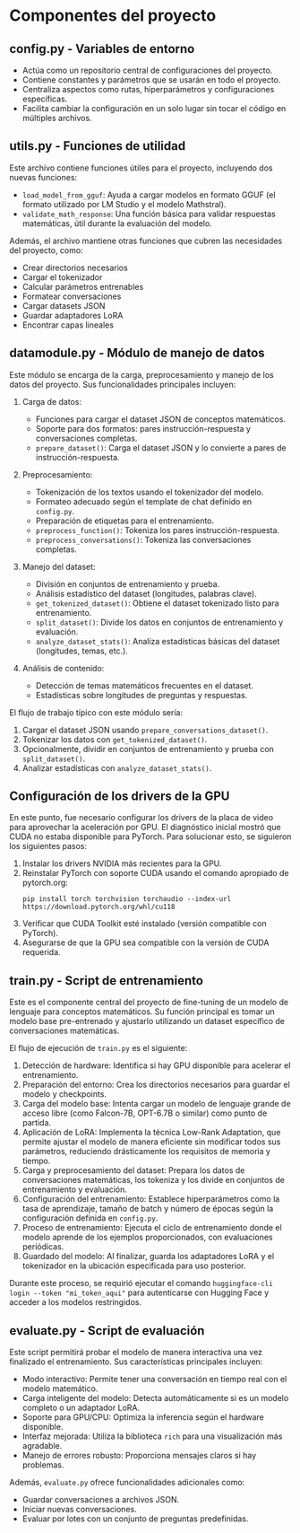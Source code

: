 # Componentes del proyecto

## config.py - Variables de entorno

- Actúa como un repositorio central de configuraciones del proyecto.
- Contiene constantes y parámetros que se usarán en todo el proyecto.
- Centraliza aspectos como rutas, hiperparámetros y configuraciones específicas.
- Facilita cambiar la configuración en un solo lugar sin tocar el código en múltiples archivos.

## utils.py - Funciones de utilidad

Este archivo contiene funciones útiles para el proyecto, incluyendo dos nuevas funciones:

- `load_model_from_gguf`: Ayuda a cargar modelos en formato GGUF (el formato utilizado por LM Studio y el modelo Mathstral).
- `validate_math_response`: Una función básica para validar respuestas matemáticas, útil durante la evaluación del modelo.

Además, el archivo mantiene otras funciones que cubren las necesidades del proyecto, como:

- Crear directorios necesarios
- Cargar el tokenizador
- Calcular parámetros entrenables
- Formatear conversaciones
- Cargar datasets JSON
- Guardar adaptadores LoRA
- Encontrar capas lineales

## datamodule.py - Módulo de manejo de datos

Este módulo se encarga de la carga, preprocesamiento y manejo de los datos del proyecto. Sus funcionalidades principales incluyen:

1. Carga de datos:
   - Funciones para cargar el dataset JSON de conceptos matemáticos.
   - Soporte para dos formatos: pares instrucción-respuesta y conversaciones completas.
   - `prepare_dataset()`: Carga el dataset JSON y lo convierte a pares de instrucción-respuesta.

2. Preprocesamiento:
   - Tokenización de los textos usando el tokenizador del modelo.
   - Formateo adecuado según el template de chat definido en `config.py`.
   - Preparación de etiquetas para el entrenamiento.
   - `preprocess_function()`: Tokeniza los pares instrucción-respuesta.
   - `preprocess_conversations()`: Tokeniza las conversaciones completas.

3. Manejo del dataset:
   - División en conjuntos de entrenamiento y prueba.
   - Análisis estadístico del dataset (longitudes, palabras clave).
   - `get_tokenized_dataset()`: Obtiene el dataset tokenizado listo para entrenamiento.
   - `split_dataset()`: Divide los datos en conjuntos de entrenamiento y evaluación.
   - `analyze_dataset_stats()`: Analiza estadísticas básicas del dataset (longitudes, temas, etc.).

4. Análisis de contenido:
   - Detección de temas matemáticos frecuentes en el dataset.
   - Estadísticas sobre longitudes de preguntas y respuestas.

El flujo de trabajo típico con este módulo sería:

1. Cargar el dataset JSON usando `prepare_conversations_dataset()`.
2. Tokenizar los datos con `get_tokenized_dataset()`.
3. Opcionalmente, dividir en conjuntos de entrenamiento y prueba con `split_dataset()`.
4. Analizar estadísticas con `analyze_dataset_stats()`.

## Configuración de los drivers de la GPU

En este punto, fue necesario configurar los drivers de la placa de video para aprovechar la aceleración por GPU. El diagnóstico inicial mostró que CUDA no estaba disponible para PyTorch. Para solucionar esto, se siguieron los siguientes pasos:

1. Instalar los drivers NVIDIA más recientes para la GPU.
2. Reinstalar PyTorch con soporte CUDA usando el comando apropiado de pytorch.org:
   ```
   pip install torch torchvision torchaudio --index-url https://download.pytorch.org/whl/cu118
   ```
3. Verificar que CUDA Toolkit esté instalado (versión compatible con PyTorch).
4. Asegurarse de que la GPU sea compatible con la versión de CUDA requerida.

## train.py - Script de entrenamiento

Este es el componente central del proyecto de fine-tuning de un modelo de lenguaje para conceptos matemáticos. Su función principal es tomar un modelo base pre-entrenado y ajustarlo utilizando un dataset específico de conversaciones matemáticas.

El flujo de ejecución de `train.py` es el siguiente:

1. Detección de hardware: Identifica si hay GPU disponible para acelerar el entrenamiento.
2. Preparación del entorno: Crea los directorios necesarios para guardar el modelo y checkpoints.
3. Carga del modelo base: Intenta cargar un modelo de lenguaje grande de acceso libre (como Falcon-7B, OPT-6.7B o similar) como punto de partida.
4. Aplicación de LoRA: Implementa la técnica Low-Rank Adaptation, que permite ajustar el modelo de manera eficiente sin modificar todos sus parámetros, reduciendo drásticamente los requisitos de memoria y tiempo.
5. Carga y preprocesamiento del dataset: Prepara los datos de conversaciones matemáticas, los tokeniza y los divide en conjuntos de entrenamiento y evaluación.
6. Configuración del entrenamiento: Establece hiperparámetros como la tasa de aprendizaje, tamaño de batch y número de épocas según la configuración definida en `config.py`.
7. Proceso de entrenamiento: Ejecuta el ciclo de entrenamiento donde el modelo aprende de los ejemplos proporcionados, con evaluaciones periódicas.
8. Guardado del modelo: Al finalizar, guarda los adaptadores LoRA y el tokenizador en la ubicación especificada para uso posterior.

Durante este proceso, se requirió ejecutar el comando `huggingface-cli login --token "mi_token_aqui"` para autenticarse con Hugging Face y acceder a los modelos restringidos.

## evaluate.py - Script de evaluación

Este script permitirá probar el modelo de manera interactiva una vez finalizado el entrenamiento. Sus características principales incluyen:

- Modo interactivo: Permite tener una conversación en tiempo real con el modelo matemático.
- Carga inteligente del modelo: Detecta automáticamente si es un modelo completo o un adaptador LoRA.
- Soporte para GPU/CPU: Optimiza la inferencia según el hardware disponible.
- Interfaz mejorada: Utiliza la biblioteca `rich` para una visualización más agradable.
- Manejo de errores robusto: Proporciona mensajes claros si hay problemas.

Además, `evaluate.py` ofrece funcionalidades adicionales como:

- Guardar conversaciones a archivos JSON.
- Iniciar nuevas conversaciones.
- Evaluar por lotes con un conjunto de preguntas predefinidas.

